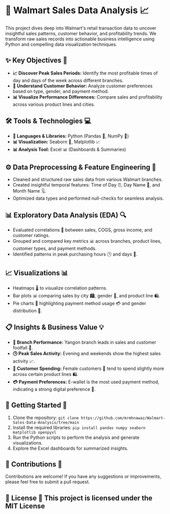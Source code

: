 # 🛒 Walmart Sales Data Analysis 📈

This project dives deep into Walmart's retail transaction data to uncover insightful sales patterns, customer behavior, and profitability trends. We transform raw sales records into actionable business intelligence using Python and compelling data visualization techniques.

## ✨ Key Objectives 🎯

* **📈 Discover Peak Sales Periods:** Identify the most profitable times of day and days of the week across different branches.
* **👥 Understand Customer Behavior:** Analyze customer preferences based on type, gender, and payment method.
* **📊 Visualize Performance Differences:** Compare sales and profitability across various product lines and cities.

## 🛠️ Tools & Technologies 💻

* **🐍 Languages & Libraries:** Python (Pandas 🐼, NumPy 🔢)
* **📊 Visualization:** Seaborn 🎨, Matplotlib 📈
* **📊 Analysis Tool:** Excel 📊 (Dashboards & Summaries)

## ⚙️ Data Preprocessing & Feature Engineering 🧹

* Cleaned and structured raw sales data from various Walmart branches.
* Created insightful temporal features: Time of Day ⏰, Day Name 📅, and Month Name 🗓️.
* Optimized data types and performed null-checks for seamless analysis.

## 📊 Exploratory Data Analysis (EDA) 🔍

* Evaluated correlations 🔗 between sales, COGS, gross income, and customer ratings.
* Grouped and compared key metrics 📊 across branches, product lines, customer types, and payment methods.
* Identified patterns in peak purchasing hours 🕒 and days 📅.

## 📈 Visualizations 📊

* Heatmaps 🌡️ to visualize correlation patterns.
* Bar plots 📊 comparing sales by city 🏙️, gender 👫, and product line 🛍️.
* Pie charts 🥧 highlighting payment method usage 💳 and gender distribution 👫.

## 📋 Insights & Business Value 💡

* **🥇 Branch Performance:** Yangon branch leads in sales and customer footfall 👣.
* **🕒 Peak Sales Activity:** Evening and weekends show the highest sales activity 📈.
* **👩 Customer Spending:** Female customers 👩 tend to spend slightly more across certain product lines 🛍️.
* **💳 Payment Preferences:** E-wallet is the most used payment method, indicating a strong digital preference 📱.

## 🚀 Getting Started 🏁

1.  Clone the repository: `git clone https://github.com/mrmhnawaz/Walmart-Sales-Data-Analysis/tree/main`
2.  Install the required libraries: `pip install pandas numpy seaborn matplotlib openpyxl`
3.  Run the Python scripts to perform the analysis and generate visualizations.
4.  Explore the Excel dashboards for summarized insights.

## 🤝 Contributions 🤝

Contributions are welcome! If you have any suggestions or improvements, please feel free to submit a pull request.

## 📜 License 📜  This project is licensed under the MIT License 

